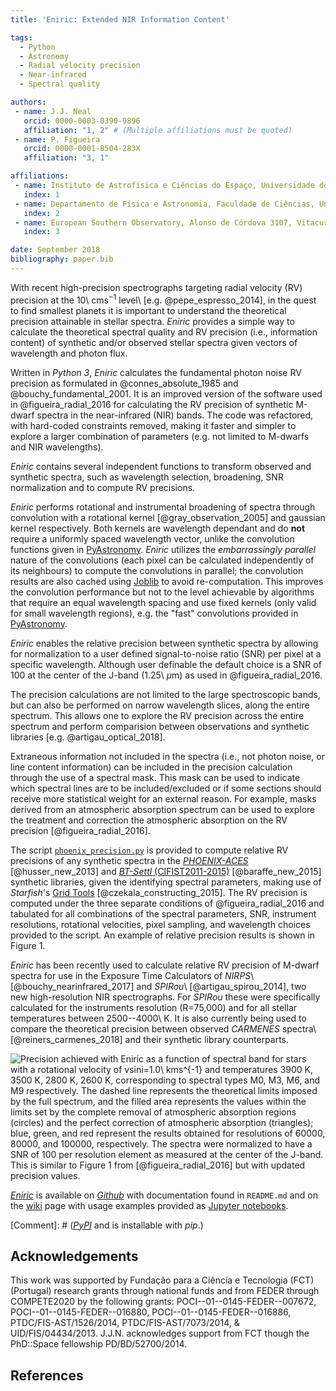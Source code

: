 ```yaml
---
title: 'Eniric: Extended NIR Information Content'

tags:
  - Python
  - Astronomy
  - Radial velocity precision
  - Near-infrared
  - Spectral quality

authors:
 - name: J.J. Neal
   orcid: 0000-0003-0390-9896
   affiliation: "1, 2" # (Multiple affiliations must be quoted)
 - name: P. Figueira
   orcid: 0000-0001-8504-283X
   affiliation: "3, 1"

affiliations:
 - name: Instituto de Astrofísica e Ciências do Espaço, Universidade do Porto, CAUP, Rua das Estrelas, 4150-762, Porto, Portugal
   index: 1
 - name: Departamento de Física e Astronomia, Faculdade de Ciências, Universidade do Porto, Rua do Campo Alegre, 4169-007, Porto, Portugal
   index: 2
 - name: European Southern Observatory, Alonso de Córdova 3107, Vitacura, Casilla 19001, Santiago 19, Chile
   index: 3

date: September 2018
bibliography: paper.bib
---
```


With recent high-precision spectrographs targeting radial velocity (RV) precision at the 10\ cms$^{-1}$ level\ [e.g. @pepe_espresso_2014],
 in the quest to find smallest planets it is important to understand the theoretical precision attainable in stellar spectra.
*Eniric* provides a simple way to calculate the theoretical spectral quality
and RV precision (i.e., information content) of synthetic and/or observed stellar spectra given vectors of wavelength and photon flux.

Written in *Python 3*, *Eniric* calculates the fundamental photon noise RV precision as formulated in @connes_absolute_1985 and @bouchy_fundamental_2001.
It is an improved version of the software used in @figueira_radial_2016 for calculating the RV precision of synthetic M-dwarf spectra in the near-infrared (NIR) bands.
The code was refactored, with hard-coded constraints removed, making it faster and simpler to explore a larger combination of parameters (e.g. not limited to M-dwarfs and NIR wavelengths).

*Eniric* contains several independent functions to transform observed and synthetic spectra, such as wavelength selection,
broadening, SNR normalization and to compute RV precisions.

*Eniric* performs rotational and instrumental broadening of spectra through convolution with a rotational kernel [@gray_observation_2005] and gaussian kernel respectively.
Both kernels are wavelength dependant and do **not** require a uniformly spaced wavelength vector, unlike the convolution functions given in [PyAstronomy](https://github.com/sczesla/PyAstronomy).
*Eniric* utilizes the *embarrassingly parallel* nature of the convolutions (each pixel can be calculated independently of its neighbours) to compute the convolutions in parallel; the convolution results are also cached using [Joblib](https://joblib.readthedocs.io/en/latest/) to avoid re-computation.
This improves the convolution performance but not to the level achievable by algorithms that require an equal wavelength spacing and use fixed kernels (only valid for small wavelength regions), e.g. the "fast" convolutions provided in [PyAstronomy](https://github.com/sczesla/PyAstronomy).

*Eniric* enables the relative precision between synthetic spectra by allowing for normalization to a user defined signal-to-noise ratio (SNR) per pixel at a specific wavelength.
 Although user definable the default choice is a SNR of 100 at the center of the J-band (1.25\ $\mu$m) as used in @figueira_radial_2016.

The precision calculations are not limited to the large spectroscopic bands, but can also be performed on narrow wavelength slices, along the entire spectrum.
This allows one to explore the RV precision across the entire spectrum and perform comparision between observations and synthetic libraries [e.g. @artigau_optical_2018].

Extraneous information not included in the spectra (i.e., not photon noise, or line content information)
can be included in the precision calculation through the use of a spectral mask. This mask can be used to
indicate which spectral lines are to be included/excluded or if some sections should receive more
statistical weight for an external reason.
For example, masks derived from an atmospheric absorption spectrum can be used to explore the treatment
and correction the atmospheric absorption on the RV precision [@figueira_radial_2016].

The script [`phoenix_precision.py`](https://github.com/jason-neal/eniric/blob/develop/eniric_scripts/phoenix_precision.py) is provided to compute relative RV precisions of any synthetic spectra in the
 [*PHOENIX-ACES*](http://phoenix.astro.physik.uni-goettingen.de) [@husser_new_2013] and
 [*BT-Settl* (CIFIST2011-2015)](https://phoenix.ens-lyon.fr/Grids/BT-Settl/CIFIST2011_2015/FITS/) [@baraffe_new_2015] synthetic libraries,
 given the identifying spectral parameters, making use of *Starfish*'s
 [Grid Tools](https://iancze.github.io/Starfish/current/grid_tools.html) [@czekala_constructing_2015].
The RV precision is computed under the three separate conditions of @figueira_radial_2016 and tabulated for all combinations of
the spectral parameters, SNR, instrument resolutions, rotational velocities, pixel sampling, and
wavelength choices provided to the script. An example of relative precision results is shown in Figure 1.

*Eniric* has been recently used to calculate relative RV precision of M-dwarf spectra for use in the Exposure Time Calculators of *NIRPS*\ [@bouchy_nearinfrared_2017] and *SPIRou*\ [@artigau_spirou_2014], two new high-resolution NIR spectrographs.
For *SPIRou* these were specifically calculated for the instruments resolution (R=75,000) and for all stellar temperatures between 2500--4000\ K.
It is also currently being used to compare the theoretical precision between observed *CARMENES* spectra\ [@reiners_carmenes_2018] and their synthetic library counterparts.

![Precision achieved with *Eniric* as a function of spectral band for stars with a rotational velocity of vsini=1.0\ kms$^{-1}$ and temperatures 3900 K, 3500 K, 2800 K, 2600 K, corresponding to spectral types M0, M3, M6, and M9 respectively.
The dashed line represents the theoretical limits imposed by the full spectrum, and the filled area represents the values within the limits set by the complete removal of atmospheric absorption regions (circles) and the perfect correction of atmospheric absorption (triangles); blue, green, and red represent the results obtained for resolutions of 60000, 80000, and 100000, respectively.
The spectra were normalized to have a SNR of 100 per resolution element as measured at the center of the J-band.
This is similar to Figure 1 from [@figueira_radial_2016] but with updated precision values.](./precisions.png)

[*Eniric*](https://github.com/jason-neal/eniric) is available on [*Github*](https://github.com/jason-neal/eniric) with documentation found in `README.md` and on the [wiki](https://github.com/jason-neal/eniric/wiki) page with usage examples provided as [Jupyter notebooks](https://github.com/jason-neal/eniric/tree/master/docs/Notebooks).

[Comment]: # ([*PyPI*](https://pypi.org/project/eniric/) and is installable with *pip*.)

## Acknowledgements

This work was supported by Fundação para a Ciência e Tecnologia (FCT) (Portugal) research grants
through national funds and from FEDER through COMPETE2020 by the following grants:
POCI--01--0145-FEDER--007672, POCI--01--0145-FEDER--016880, POCI--01--0145-FEDER--016886,
PTDC/FIS-AST/1526/2014, PTDC/FIS-AST/7073/2014, & UID/FIS/04434/2013.
J.J.N. acknowledges support from FCT though the PhD::Space fellowship PD/BD/52700/2014.


## References
